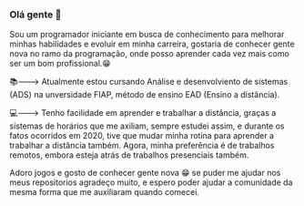 ### Olá gente 👋
Sou um programador iniciante em busca de
conhecimento para melhorar minhas habilidades e
evoluir em minha carreira, gostaria de conhecer gente
nova no ramo da programação, onde posso aprender 
cada vez mais como ser um bom profissional.😁

📚---> Atualmente estou cursando Análise e desenvolviento de sistemas (ADS)
na unversidade FIAP, método de ensino EAD (Ensino a distância).

💻---> Tenho facilidade em aprender e trabalhar a distância, graças a
sistemas de horários que me axiliam, sempre estudei assim, e durante
os fatos ocorridos em 2020, tive que mudar minha rotina para aprender
a trabalhar a distância também. Agora, minha preferência é de trabalhos
remotos, embora esteja atrás de trabalhos presenciais também.

Adoro jogos e gosto de conhecer gente nova 😁 se
puder me ajudar nos meus repositorios
agradeço muito, e espero poder ajudar a comunidade
da mesma forma que me auxiliaram quando comecei.
